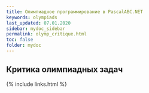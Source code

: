 ```yaml
---
title: Олимпиадное программирование в PascalABC.NET
keywords: olympiads
last_updated: 07.01.2020
sidebar: mydoc_sidebar
permalink: olymp_critique.html
toc: false
folder: mydoc
---
```


## Критика олимпиадных задач


{% include links.html %}
